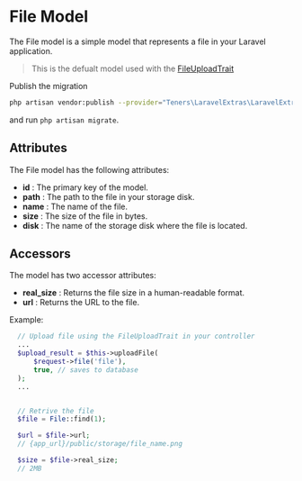 # File Model
The File model is a simple model that represents a file in your Laravel application.
> This is the defualt model used with the [FileUploadTrait](../traits/file-upload-trait.md)


Publish the migration
```bash
php artisan vendor:publish --provider="Teners\LaravelExtras\LaravelExtrasServiceProvider" --tag="migrations"
```
and run `php artisan migrate`.

## Attributes
The File model has the following attributes:
- **id** : The primary key of the model.
- **path** : The path to the file in your storage disk.
- **name** : The name of the file.
- **size** : The size of the file in bytes.
- **disk** : The name of the storage disk where the file is located.

## Accessors
The model has two accessor attributes:
- **real_size** : Returns the file size in a human-readable format.
- **url** : Returns the URL to the file.

Example:
```php
  // Upload file using the FileUploadTrait in your controller
  ...
  $upload_result = $this->uploadFile(
      $request->file('file'),
      true, // saves to database
  );
  ...


  // Retrive the file
  $file = File::find(1);

  $url = $file->url;
  // {app_url}/public/storage/file_name.png

  $size = $file->real_size;
  // 2MB
```